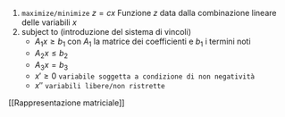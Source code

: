 1. `maximize/minimize` $z = cx$ 
	Funzione $z$ data dalla combinazione lineare delle variabili $x$
2. subject to (introduzione del sistema di vincoli)
	- $A_1 x \geq b_1$ con $A_1$ la matrice dei coefficienti e $b_1$ i termini noti
	- $A_2 x \leq b_2$
	- $A_3 x = b_3$
	- $x'\geq0$ `variabile soggetta a condizione di non negatività`
	- $x''$ `variabili libere/non ristrette`

[[Rappresentazione matriciale]]
